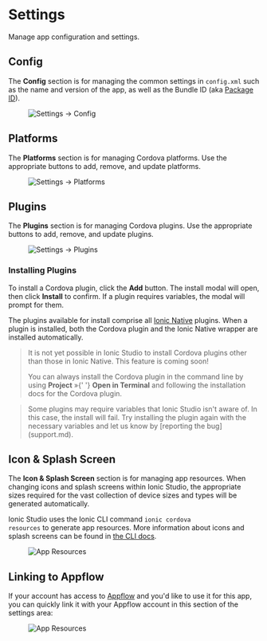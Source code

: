 # Settings

Manage app configuration and settings.

## Config

The **Config** section is for managing the common settings in `config.xml` such as the name and version of the app, as well as the Bundle ID (aka [Package ID](/reference/glossary#package-id)).

<figure>
  <img alt="Settings -> Config" src="/img/studio/2/ss-settings.png" />
</figure>

## Platforms

The **Platforms** section is for managing Cordova platforms. Use the appropriate buttons to add, remove, and update platforms.

<figure>
  <img alt="Settings -> Platforms" src="/img/studio/2/ss-settings-platforms.png" />
</figure>

## Plugins

The **Plugins** section is for managing Cordova plugins. Use the appropriate buttons to add, remove, and update plugins.

<figure>
  <img alt="Settings -> Plugins" src="/img/studio/2/ss-settings-plugins.png" />
</figure>

### Installing Plugins

To install a Cordova plugin, click the **Add** button. The install modal will open, then click **Install** to confirm. If a plugin requires variables, the modal will prompt for them.

The plugins available for install comprise all [Ionic Native](/native) plugins. When a plugin is installed, both the Cordova plugin and the Ionic Native wrapper are installed automatically.

<blockquote>
  <p>
    It is not yet possible in Ionic Studio to install Cordova plugins other than those in Ionic Native. This feature is
    coming soon!
  </p>
  <p>
    You can always install the Cordova plugin in the command line by using <strong>Project</strong> &raquo;{' '}
    <strong>Open in Terminal</strong> and following the installation docs for the Cordova plugin.
  </p>
</blockquote>

<blockquote>
  Some plugins may require variables that Ionic Studio isn't aware of. In this case, the install will fail. Try
  installing the plugin again with the necessary variables and let us know by [reporting the bug](support.md).
</blockquote>

## Icon & Splash Screen

The **Icon & Splash Screen** section is for managing app resources. When changing icons and splash screens within Ionic Studio, the appropriate sizes required for the vast collection of device sizes and types will be generated automatically.

Ionic Studio uses the Ionic CLI command <code>ionic cordova resources</code> to generate app resources. More information about icons and splash screens can be found in [the CLI docs](/cli/commands/cordova-resources).

<figure>
  <img alt="App Resources" src="/img/studio/2/ss-settings-resources.png" />
</figure>

## Linking to Appflow

If your account has access to [Appflow](https://ionic.io/appflow) and you'd like to use it for this app, you can quickly link it with your Appflow account
in this section of the settings area:

<figure>
  <img alt="App Resources" src="/img/studio/2/ss-settings-appflow.png" />
</figure>